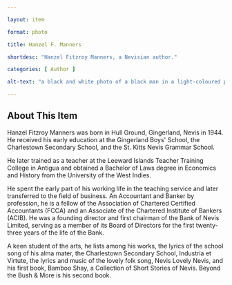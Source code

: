 ```yaml
--- 

layout: item

format: photo 

title: Hanzel F. Manners 

shortdesc: "Hanzel Fitzroy Manners, a Nevisian author."

categories: [ Author ] 

alt-text: "a black and white photo of a black man in a light-coloured polo shirt"

--- 
```


## About This Item 

Hanzel Fitzroy Manners was born in Hull Ground, Gingerland, Nevis in 1944. He received his early education at the Gingerland Boys' School, the Charlestown Secondary School, and the St. Kitts Nevis Grammar School. 

He later trained as a teacher at the Leeward Islands Teacher Training College in Antigua and obtained a Bachelor of Laws degree in Economics and History from the University of the West Indies. 

He spent the early part of his working life in the teaching service and later transferred to the field of business. An Accountant and Banker by profession, he is a fellow of the Association of Chartered Certified Accountants (FCCA) and an Associate of the Chartered Institute of Bankers (ACIB). He was a founding director and first chairman of the Bank of Nevis Limited, serving as a member of its Board of Directors for the first twenty-three years of the life of the Bank. 

A keen student of the arts, he lists among his works, the lyrics of the school song of his alma mater, the Charlestown Secondary School, Industria et Virtute, the lyrics and music of the lovely folk song, Nevis Lovely Nevis, and his first book, Bamboo Shay, a Collection of Short Stories of Nevis. Beyond the Bush & More is his second book.
